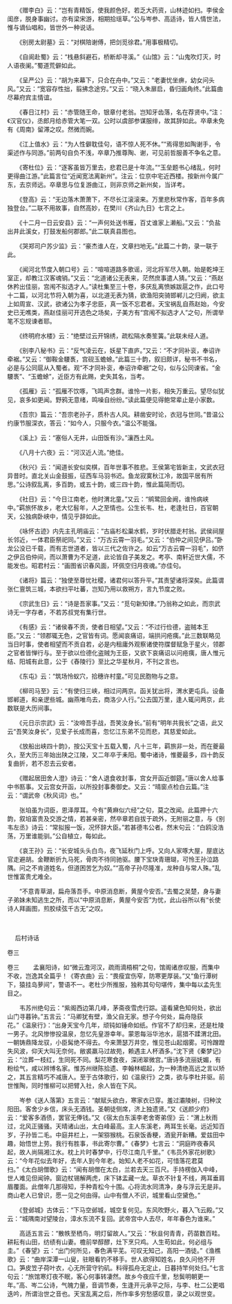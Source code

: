 <!-- { "loadSidebar": true } -->
　　《赠李白》云：“岂有青精饭，使我颜色好。若乏大药资，山林迹如扫。李侯金闺彦，脱身事幽讨。亦有梁宋游，相期拾瑶草。”公与岑参、高适诗，皆人情世法，惟与谪仙唱和，皆世外一种说话。

　　《别房太尉墓》云：“对棋陪谢傅，把剑觅徐君。”用事极精切。

　　《自阆赴蜀》云：“栈悬斜避石，桥断却寻溪。”《山馆》云：“山鬼吹灯灭，时人语夜阑。”蜀道荒僻如此。

　　《呈严公》云：“胡为来幕下，只合在舟中。”又云：“老妻忧坐痹，幼女问头风。”又云：“宽容存性拙，翦拂念途穷。”又云：“晓入朱扉启，昏归画角终。”此篇曲尽幕府宾主情谊。

　　《春日江村》云：“赤管随王命，银章付老翁。岂知牙齿落，名在荐贤中。”注：《汉官仪》，丞郎月给赤管大笔一双。公时以虞部参谋服绯，故其辞如此。卒章未免有《周南》留滞之叹。然微而婉。

　　《江上值水》云：“为人性僻耽佳句，语不惊人死不休。”“焉得思如陶谢手，令渠述作与同游。”前两句自负不浅，卒章乃推尊陶、谢，可见前哲服善不争名之意。

　　《寄杜位》云：“逐客虽皆万里去，悲君已是十年流。”“玉垒题书心绪乱，何时更得曲江游。”此篇言位“近闻宽法离新州”。注云：位京中宅近西楼。按新州今属广东，去京师远。卒章思与位复游曲江，则非京师之新州矣，当详考。

　　《登高》云：“无边落木萧萧下，不尽长江滚滚来。万里悲秋常作客，百年多病独登台。”二联不用故事，自然高妙，在樊川《齐山九日》七言之上。

　　《十二月一日云安县》云：“一声何处送书雁，百丈谁家上濑船。”又云：“负盐出井此溪女，打鼓发船何郡郎。”此二联真县图也。

　　《哭郑司户苏少监》云：“豪杰谁人在，文章扫地无。”此篇二十韵，录一联于此。

　　《闻河北节度入朝口号》云：“喧喧道路多歌谣，河北将军尽入朝。始是乾坤王室正，却教江汉客魂销。”又云：“北道诸公无表来，茫然庶事遣人猜。”又云：“燕赵休矜出佳丽，宫闱不拟选才人。”读杜集至三十卷，多厌乱离愤嫉跋扈之作，此口号十二篇，以河北节将入朝为喜，以北道无表为猜，欲渔阳突骑邯郸儿之归阙，欲主上如周宣、汉武，欲诸公为孝子忠臣，真一饭不忘君者。天宝祸乱自燕赵始，今安史已无噍类，燕赵佳丽可开选色之场矣，子美方有“宫闱不拟选才人”之句，所谓举笔不忘规谏者耶。

　　《终明府水楼》云：“绝壁过云开锦绣，疏松隔水奏笙簧。”此联未经人道。

　　《别李八秘书》云：“反气凌云在，妖星下直庐。”又云：“不才同补衮，奉诏许牵裾。”又云：“御鞍金騕褭，宫砚玉蟾蜍。”此篇三十韵，叙旧颇详，秘书不书名，必是与公同扈从入蜀者。观“不才同补衮，奉诏许牵裾”之句，似与公同谏省。“金騕褭”、“玉蟾蜍”，近臣方有此赐，史失其名，当考。

　　《孤雁》云：“孤雁不饮啄，飞鸣声念群。谁怜一片影，相失万重云。望尽似犹见，哀多如更闻。野鸦无意绪，鸣噪自纷纷。”读此篇便见得鲍常辈止是小家数。

　　《吾宗》篇云：“吾宗老孙子，质朴古人风。耕凿安时论，衣冠与世同。”昔温公约康节服深衣，答云：“如今人，只服今衣。”温公不能强。

　　《溪上》云：“塞俗人无井，山田饭有沙。”瀼西土风。

　　《八月十六夜》云：“河汉近人流。”绝佳。

　　《秋兴》云：“闻道长安似奕棋，百年世事不胜悲。王侯第宅皆新主，文武衣冠异昔时。直北关山金鼓振，征西车马羽书迟。鱼龙寂寞秋江冷，故国平居有所思。”公诗叙乱离，多百韵，或五十韵，或三四十韵，惟此篇简而切。

　　《社日》云：“今日江南老，他时渭北童。”又云：“鹓鹭回金阙，谁怜病峡中。”羁旅怀故乡，老大忆髫年，人之至情也。公生长韦、杜，老逢社日，百官朝天，公独病卧峡中，情见乎辞如此。

　　《咏怀古迹》内先主孔明庙云：“古庙杉松巢水鹤，岁时伏腊走村翁。武侯祠屋长邻近，一体君臣祭祀同。”又云：“万古云霄一羽毛。”又云：“伯仲之间见伊吕。”卧龙公没已千载，而有志世道者，皆以三代之佐许之。如云“万古云霄一羽毛”，如侪之伊吕伯仲间，而以萧曹为不足道，此论皆自子美发之。考亭、南轩近世大儒，不能发也。昭君村云：“画图省识春风面，环佩空归月夜魂。”亦佳句。

　　《诸将》篇云：“独使至尊忧社稷，诸君何以答升平。”其责望诸将深矣。此篇谓张仁亶筑三城，本欲扫平吐蕃，岂知乃用以救朔方，言九节度之败。

　　《宗武生日》云：“诗是吾家事。”又云：“觅句新知律。”乃翁称之如此，而宗武诗无一字存者，不若苏叔党有集行世。

　　《有感》云：“诸侯春不贡，使者日相望。”又云：“不过行俭德，盗贼本王臣。”又云：“领郡辄无色，之官皆有词。愿闻哀痛诏，端拱问疮痍。”此三数联略见当日时事，使者相望而不贡自若，必是内租庸外观察诸使符牒督赋急于星火，领郡之官者皆惮行与。至于欲以俭德化盗贼为王臣，又欲下哀痛诏以问疮痍，唐人惟元结、阳城有此意，公于《舂陵行》至比之华星秋月，不刊之言也。

　　《东屯》云：“筑场怜蚁穴，拾穗许村童。”可见民胞物与之意。

　　《柳司马至》云：“有使归三峡，相过问两京。函关犹出将，渭水更屯兵。设备邯郸道，和亲逻些城。幽燕唯鸟去，商洛少人行。”公去国万里，逢人辄问两京，此数联是大历间事。

　　《元日示宗武》云：“汝啼吾手战，吾笑汝身长。”前有“明年共我长”之语，此又云“吾笑汝身长”，见爱子长成而喜，忽忆江东弟不见而悲，其慈爱如此。

　　《放船出峡四十韵》，按公天宝十五载入蜀，凡十三年，羁旅非一处，而在夔最久，至大历三年始出陕之江陵，又二年卒于耒阳。蜀中诸诗，惟夔最多，四十韵反复曲折，若不忍去云安者。

　　《赠起居田舍人澄》诗云：“舍人退食收封事，宫女开函近御筵。”唐以舍人给事中书匦事。又云宫女开函，以所投封事奏御史。又云：“晴窗点检白云篇。”注云：“谓武帝《秋风词》也。”

　　张垍虽为词臣，恩泽厚耳。今有“黄麻似六经”之句，莫之改闻。此篇押十六韵，叙垍富贵及交游之情，若甚亲密，然卒章若自拔于疏外，无附丽之意，与《别韦左丞》诗云：“常拟报一饭，况怀辞大臣。”若甚德韦公者。然末句云：“白鸥没浩荡，万里谁能驯。”公自植立，每如此。

　　《哀王孙》云：“长安城头头白鸟，夜飞延秋门上呼。又向人家啄大屋，屋底达官走避胡。金鞭断折九马死，骨肉不待同驰驱。腰下宝玦青珊瑚，可怜王孙泣路隅。问之不肯道姓名，但道困苦乞为奴。”“高帝子孙尽隆准，龙种自与常人殊。”乱世惟富贵尤难全。

　　“不意青草湖，扁舟落吾手。中原消息断，黄屋今安否。”去蜀之吴楚，身与妻子弟妹未知逃生之所，而以“中原消息断，黄屋今安否”为忧，此山谷所以有“长使诗人拜画图，煎胶续弦千古无”之叹。 
　
 
　



　
后村诗话
　
　

卷三 

卷三
　　孟襄阳诗，如“微云澹河汉，疏雨滴梧桐”之句，馆阁诸彦叹服，而集中不收，岂逸其全篇乎！《寄衣曲》云：“畏瘦宜伤窄，防寒更厚装。”又“鱼行潭树下，猿挂岛萝间”，警语不一。老杜少所推服，独称其句句堪传，集中每以孟先生目之。

　　韦苏州绝句云：“紫阁西边第几峰，茅斋夜雪虎行踪。遥看黛色知何处，欲出山门寻暮钟。”五言云：“马卿犹有壁，渔父自无家。想子今何处，扁舟隐荻花。”《温泉行》：“出身天宝今几年，顽钝如锤命如纸。作官不了却归来，还是杜陵一男子。北风惨惨投温泉，忽忆先皇游幸年。蒙恩每浴华池水，扈猎不蹂渭北田。一朝铸鼎降龙驭，小臣髯绝不得去。今来萧瑟万井空，惟见苍山起烟雾。可怜蹭蹬失风波，仰天大叫无奈何。敝裘羸马过故苑，赖遇主人杯酒多。”沈下贤《秦梦记》云：“泣葬一枝红，生同死不同。梨花寒食夜，深闭翠微宫。”唐诗多流丽妩媚，有粉绘气，咸以辨博名家。惟苏州继陈拾遗、李翰林崛起，为一种清绝高远之言以矫之，其五言精巧不减唐人。至于古体歌行，如《温泉行》之类，欲与李杜并驱。前世惟陶，同时惟柳可以把臂入社，余人皆在下风。

　　岑参《送人落第》五言云：“献赋头欲白，寒家衣已穿。羞过灞陵树，归种汶阳田。客舍少乡信，床头无酒钱。圣朝徒侧席，济上独遗贤。”又《送颜少府》云：“爱客多酒债，罢官无俸钱。”又《宿太白东溪李老舍寄弟侄》云：“渭上秋雨过，北风正骚骚。天晴诸山出，太白峰最高。主人东溪老，两耳生长毫。远近知百岁，子孙皆二毛。中庭井栏上，一架猕猴桃。石泉饭香粳，酒瓮开新糟。爱兹田中趣，始悟世上劳。我行有胜事，书此寄尔曹。”《春梦》七言云：“洞庭昨夜春风起，故人尚隔湘江水。枕上片时春梦中，行尽江南几千里。”《韦员外家花树歌》云：“今年花似去年好，去年人到今年老。始知人老不如花，可惜落花君莫扫。”《太白胡僧歌》云：“闻有胡僧在太白，兰若去天三百尺。手持楞伽入中峰，世人难见但闻钟。窗边杖锡解两虎，床下钵盂藏一龙。草衣不针复不线，两耳垂肩眉覆面。此僧年几那得知，手种青松今十围。心将流水同清净，身与浮云无是非。商山老人已曾识，愿一见之何由得。山中有僧人不识，城里看山空黛色。”

　　《登邺城》古体云：“下马空邺城，城空复何见。东风吹野火，暮入飞云殿。”又云：“城隅南对望陵台，漳水东流不复回。武帝宫中人去尽，年年春色为谁来。”

　　高适五言云：“散帙至栖鸟，明灯留故人。”又云：“秋韭何青青，药苗数百畦。耕耘有山田，纺绩有山妻。檐前举醇醪，灶下烹只鸡。人生苟如此，何必组与圭。”《春望》云：“出门何所见，春色满平芜。可叹无知己，高阳一酒徒。”《渔樵歌》云：“曲岸深潭一山叟，驻眼看钓不移手。世人欲得知姓名，良久问他不开口。笋皮笠子荷叶衣，心无所营守钓矶。料得孤舟无定止，日暮持竿何处归。”七言句云：“旅馆寒灯夜不眠，客心何事转凄然。故乡今夜应千里，愁鬓明朝更一年。”高、岑二公诗，气魄力量，音调节奏，生逢开元承平之际，与李、杜二公更唱迭吟，所谓治世之音也。天宝乱离之后，所作率多穷愁感叹意，录之以观世变。

